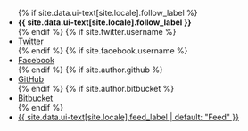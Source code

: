 <div class="page__footer-follow">
  <ul class="social-icons">
    {% if site.data.ui-text[site.locale].follow_label %}
      <li><strong>{{ site.data.ui-text[site.locale].follow_label }}</strong></li>
    {% endif %}
    {% if site.twitter.username %}
      <li><a href="https://twitter.com/{{ site.twitter.username }}"><i class="fa fa-fw fa-twitter-square" aria-hidden="true"></i> Twitter</a></li>
    {% endif %}
    {% if site.facebook.username %}
      <li><a href="https://facebook.com/{{ site.facebook.username }}"><i class="fa fa-fw fa-facebook-square" aria-hidden="true"></i> Facebook</a></li>
    {% endif %}
    {% if site.author.github %}
      <li><a href="http://github.com/{{ site.author.github }}"><i class="fa fa-fw fa-github" aria-hidden="true"></i> GitHub</a></li>
    {% endif %}
    {% if site.author.bitbucket %}
      <li><a href="http://bitbucket.org/{{ site.author.bitbucket }}"><i class="fa fa-fw fa-bitbucket" aria-hidden="true"></i> Bitbucket</a></li>
    {% endif %}
    <li><a href="{% if site.atom_feed.path %}{{ site.atom_feed.path }}{% else %}{{ base_path }}/feed.xml{% endif %}"><i class="fa fa-fw fa-rss-square" aria-hidden="true"></i> {{ site.data.ui-text[site.locale].feed_label | default: "Feed" }}</a></li>
  </ul>
</div>
